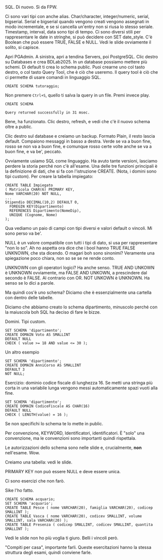SQL. Di nuovo. Sì da FPW.

Ci sono vari tipi con anche alias. Char/character, integer/numeric, serial, bigserial. Serial e bigserial quando vengono creati vengono assegnati in modo incrementale, e se si cancella un'entry non si riusa lo stesso seriale. Timestamp, interval, data sono tipi di tempo. Ci sono diversi stili per rappresentare le date in stringhe, si può decidere con SET date_style. C'è Boolean che può essere TRUE, FALSE e NULL. Vedi le slide ovviamente il solito, si capisce.

Apri PGAdmin. A sinistra, apri a tendina Servers, poi PostgreSQL. Clic destro su Databases e crea BDLab2025. In un database possiamo mettere più schemi. Di default ti crea lo schema public. Puoi crearne uno col tasto destro, o col tasto Query Tool, che è ciò che useremo. Il query tool è ciò che ci permette di usare comandi in linguaggio SQL.

```
CREATE SCHEMA tutoraggio;
```

Non premere `Ctrl+S`, quello ti salva la query in un file. Premi invece play.


```
CREATE SCHEMA

Query returned successfully in 31 msec.
```

Bene, ha funzionato. Clic destro, refresh, e vedi che c'è il nuovo schema oltre a public.

Clic destro sul database e creiamo un backup. Formato Plain, il resto lascia default. Compaiono messaggi in basso a destra. Verde se va a buon fine, rosso se non va a buon fine, e comunque rosso certe volte anche se va a buon fine, e va be', peccato.

Ovviamente usiamo SQL come linguaggio. Ha avuto tante versioni, lasciamo perdere la storia perché non c'è all'esame. Una delle tre funzioni principali è la definizione di dati, che si fa con l'istruzione CREATE. (Nota, i domini sono tipi custom). Per creare la tabella impiegato:

```
CREATE TABLE Impiegato
( Matricola CHAR(6) PRIMARY KEY,
Nome VARCHAR(20) NOT NULL,
...
Stipendio DECIMAL(10,2) DEFAULT 0,
  FOREGIN KEY(Dipartimento)
  REFERENCES Dipartimento(NomeDip),
  UNIQUE (Cognome, Nome)
);
```

Qua vediamo un paio di campi con tipi diversi e valori default o vincoli. Mi sono perso va be'.

NULL è un valore compatibile con tutti i tipi di dato, si usa per rappresentare "non lo so". Ah no aspetta ora dice che i bool hanno TRUE FALSE UNKNOWN, che sta dicendo. O magari boh sono sinonimi? Veramente una spiegazione poco chiara, non so se se ne rende conto.

UNKNOWN con gli operatori logici? Ha anche senso. TRUE AND UNKOWN è UNKNOWN ovviamente, ma FALSE AND UNKOWN, a prescindere dal secondo è FALSE. Al contrario con OR. NOT UNKOWN è UNKNOWN. Ha senso se lo dici a parole.

Ma quindi cos'è uno schema? Diciamo che è essenzialmente una cartella con dentro delle tabelle.

Diciamo che abbiamo creato lo schema dipartimento, minuscolo perché con la maiuscola boh SQL ha deciso di fare le bizze.

Domini. Tipi custom.

```
SET SCHEMA 'dipartimento';
CREATE DOMAIN Voto AS SMALLINT
DEFAULT NULL
CHECK ( value >= 18 AND value <= 30 );
```

Un altro esempio

```
SET SCHEMA 'dipartimento';
CREATE DOMAIN AnniCorso AS SMALLINT
DEFAULT 3
NOT NULL;
```

Esercizio: dominio codice fiscale di lunghezza 16. Se metti una stringa più corta in una variabile lunga vengono messi automaticamente spazi vuoti alla fine.

```
SET SCHEMA 'dipartimento';
CREATE DOMAIN CodiceFiscale AS CHAR(16)
DEFAULT NULL
CHECK ( LENGTH(value) = 16 );
```

Se non specifichi lo schema te lo mette in public.

Per convenzione, KEYWORD, Identificatori, identificatori. È "solo" una convenzione, ma le convenzioni sono importanti quindi rispettala.

Le autorizzazioni dello schema sono nelle slide e, crucialmente, **non** nell'esame. Wow.

Creiamo una tabella: vedi le slide.

PRIMARY KEY non può essere NULL e deve essere unica.

Ci sono esercizi che non farò.

Sike l'ho fatto.

```
CREATE SCHEMA acquario;
SET SCHEMA 'acquario';
CREATE TABLE Pesce ( nome VARCHAR(20), famiglia VARCHAR(20), codicep SMALLINT );
CREATE TABLE Vasca ( nome VARCHAR(20), codicev SMALLINT, volume SMALLINT, sala VARCHAR(20) );
CREATE TABLE Presenza ( codicep SMALLINT, codicev SMALLINT, quantita SMALLINT );
```

Vedi le slide non ho più voglia ti giuro. Belli i vincoli però.

"Compiti per casa", importante farli. Queste esercitazioni hanno la stessa struttura degli esami, quindi conviene farle.
